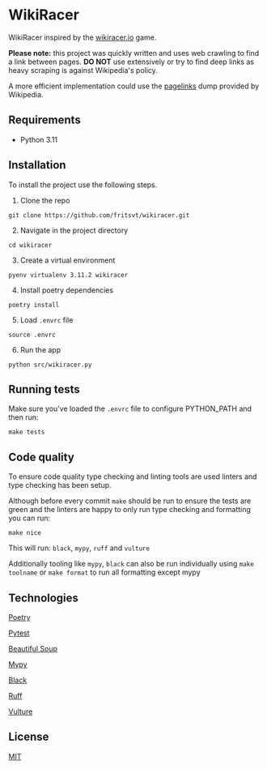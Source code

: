 # WikiRacer

WikiRacer inspired by the [wikiracer.io](https://wikiracer.io/) game.

**Please note:** this project was quickly written and uses web crawling to find a link 
between pages. **DO NOT** use extensively or try to find deep links as heavy scraping
is against Wikipedia's policy.

A more efficient implementation could use the [pagelinks](https://dumps.wikimedia.org/enwiki/latest/enwiki-latest-pagelinks.sql.gz) dump provided by Wikipedia.

## Requirements

- Python 3.11

## Installation

To install the project use the following steps.

1. Clone the repo
```
git clone https://github.com/fritsvt/wikiracer.git
```
2. Navigate in the project directory
```
cd wikiracer
```
3. Create a virtual environment
```
pyenv virtualenv 3.11.2 wikiracer
```
4. Install poetry dependencies
```
poetry install
```
5. Load `.envrc` file
```
source .envrc
```
6. Run the app
```
python src/wikiracer.py
```

## Running tests
Make sure you've loaded the `.envrc` file to configure PYTHON_PATH and then run:
```
make tests
```

## Code quality
To ensure code quality type checking and linting tools are used linters and type checking
has been setup.

Although before every commit `make` should be run to ensure the tests are green and
the linters are happy to only run type checking and formatting you can run:
```
make nice
```
This will run: `black`, `mypy`, `ruff` and `vulture`

Additionally tooling like `mypy`, `black` can also be run individually using `make toolname` 
or `make format` to run all formatting except mypy

## Technologies
[Poetry](https://www.poetryfoundation.org/)

[Pytest](https://docs.pytest.org/en/7.2.x/)

[Beautiful Soup](https://beautiful-soup-4.readthedocs.io/en/latest/)

[Mypy](https://mypy-lang.org/)

[Black](https://github.com/psf/black)

[Ruff](https://github.com/charliermarsh/ruff)

[Vulture](https://github.com/jendrikseipp/vulture)

## License
[MIT](LICENSE)